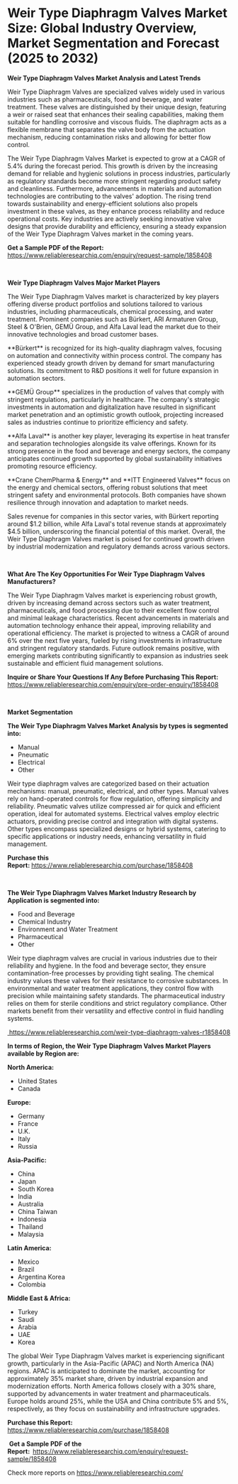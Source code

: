 <p><h1>Weir Type Diaphragm Valves Market Size: Global Industry Overview, Market Segmentation and Forecast (2025 to 2032)</h1></p><p><strong>Weir Type Diaphragm Valves Market Analysis and Latest Trends</strong></p>
<p><p>Weir Type Diaphragm Valves are specialized valves widely used in various industries such as pharmaceuticals, food and beverage, and water treatment. These valves are distinguished by their unique design, featuring a weir or raised seat that enhances their sealing capabilities, making them suitable for handling corrosive and viscous fluids. The diaphragm acts as a flexible membrane that separates the valve body from the actuation mechanism, reducing contamination risks and allowing for better flow control.</p><p>The Weir Type Diaphragm Valves Market is expected to grow at a CAGR of 5.4% during the forecast period. This growth is driven by the increasing demand for reliable and hygienic solutions in process industries, particularly as regulatory standards become more stringent regarding product safety and cleanliness. Furthermore, advancements in materials and automation technologies are contributing to the valves' adoption. The rising trend towards sustainability and energy-efficient solutions also propels investment in these valves, as they enhance process reliability and reduce operational costs. Key industries are actively seeking innovative valve designs that provide durability and efficiency, ensuring a steady expansion of the Weir Type Diaphragm Valves market in the coming years.</p></p>
<p><strong>Get a Sample PDF of the Report:&nbsp;</strong> <a href="https://www.reliableresearchiq.com/enquiry/request-sample/1858408?utm_campaign=2566&utm_medium=2&utm_source=Github&utm_content=ia&utm_term=22022025&utm_id=weir-type-diaphragm-valves">https://www.reliableresearchiq.com/enquiry/request-sample/1858408</a></p>
<p>&nbsp;</p>
<p><strong>Weir Type Diaphragm Valves Major Market Players</strong></p>
<p><p>The Weir Type Diaphragm Valves market is characterized by key players offering diverse product portfolios and solutions tailored to various industries, including pharmaceuticals, chemical processing, and water treatment. Prominent companies such as Bürkert, ARI Armaturen Group, Steel & O'Brien, GEMÜ Group, and Alfa Laval lead the market due to their innovative technologies and broad customer bases.</p><p>**Bürkert** is recognized for its high-quality diaphragm valves, focusing on automation and connectivity within process control. The company has experienced steady growth driven by demand for smart manufacturing solutions. Its commitment to R&D positions it well for future expansion in automation sectors.</p><p>**GEMÜ Group** specializes in the production of valves that comply with stringent regulations, particularly in healthcare. The company's strategic investments in automation and digitalization have resulted in significant market penetration and an optimistic growth outlook, projecting increased sales as industries continue to prioritize efficiency and safety.</p><p>**Alfa Laval** is another key player, leveraging its expertise in heat transfer and separation technologies alongside its valve offerings. Known for its strong presence in the food and beverage and energy sectors, the company anticipates continued growth supported by global sustainability initiatives promoting resource efficiency.</p><p>**Crane ChemPharma & Energy** and **ITT Engineered Valves** focus on the energy and chemical sectors, offering robust solutions that meet stringent safety and environmental protocols. Both companies have shown resilience through innovation and adaptation to market needs.</p><p>Sales revenue for companies in this sector varies, with Bürkert reporting around $1.2 billion, while Alfa Laval's total revenue stands at approximately $4.5 billion, underscoring the financial potential of this market. Overall, the Weir Type Diaphragm Valves market is poised for continued growth driven by industrial modernization and regulatory demands across various sectors.</p></p>
<p>&nbsp;</p>
<p><strong>What Are The Key Opportunities For Weir Type Diaphragm Valves Manufacturers?</strong></p>
<p><p>The Weir Type Diaphragm Valves market is experiencing robust growth, driven by increasing demand across sectors such as water treatment, pharmaceuticals, and food processing due to their excellent flow control and minimal leakage characteristics. Recent advancements in materials and automation technology enhance their appeal, improving reliability and operational efficiency. The market is projected to witness a CAGR of around 6% over the next five years, fueled by rising investments in infrastructure and stringent regulatory standards. Future outlook remains positive, with emerging markets contributing significantly to expansion as industries seek sustainable and efficient fluid management solutions.</p></p>
<p><strong>Inquire or Share Your Questions If Any Before Purchasing This Report:</strong> <a href="https://www.reliableresearchiq.com/enquiry/pre-order-enquiry/1858408?utm_campaign=2566&utm_medium=2&utm_source=Github&utm_content=ia&utm_term=22022025&utm_id=weir-type-diaphragm-valves">https://www.reliableresearchiq.com/enquiry/pre-order-enquiry/1858408</a></p>
<p>&nbsp;</p>
<p><strong>Market Segmentation</strong></p>
<p><strong>The Weir Type Diaphragm Valves Market Analysis by types is segmented into:</strong></p>
<p><ul><li>Manual</li><li>Pneumatic</li><li>Electrical</li><li>Other</li></ul></p>
<p><p>Weir type diaphragm valves are categorized based on their actuation mechanisms: manual, pneumatic, electrical, and other types. Manual valves rely on hand-operated controls for flow regulation, offering simplicity and reliability. Pneumatic valves utilize compressed air for quick and efficient operation, ideal for automated systems. Electrical valves employ electric actuators, providing precise control and integration with digital systems. Other types encompass specialized designs or hybrid systems, catering to specific applications or industry needs, enhancing versatility in fluid management.</p></p>
<p><strong>Purchase this Report:&nbsp;</strong><a href="https://www.reliableresearchiq.com/purchase/1858408?utm_campaign=2566&utm_medium=2&utm_source=Github&utm_content=ia&utm_term=22022025&utm_id=weir-type-diaphragm-valves">https://www.reliableresearchiq.com/purchase/1858408</a></p>
<p>&nbsp;</p>
<p><strong>The Weir Type Diaphragm Valves Market Industry Research by Application is segmented into:</strong></p>
<p><ul><li>Food and Beverage</li><li>Chemical Industry</li><li>Environment and Water Treatment</li><li>Pharmaceutical</li><li>Other</li></ul></p>
<p><p>Weir type diaphragm valves are crucial in various industries due to their reliability and hygiene. In the food and beverage sector, they ensure contamination-free processes by providing tight sealing. The chemical industry values these valves for their resistance to corrosive substances. In environmental and water treatment applications, they control flow with precision while maintaining safety standards. The pharmaceutical industry relies on them for sterile conditions and strict regulatory compliance. Other markets benefit from their versatility and effective control in fluid handling systems.</p></p>
<p><a href="https://www.reliableresearchiq.com/weir-type-diaphragm-valves-r1858408?utm_campaign=2566&utm_medium=2&utm_source=Github&utm_content=ia&utm_term=22022025&utm_id=weir-type-diaphragm-valves">&nbsp;https://www.reliableresearchiq.com/weir-type-diaphragm-valves-r1858408</a></p>
<p><strong>In terms of Region, the Weir Type Diaphragm Valves Market Players available by Region are:</strong></p>
<p>
    <p> <strong> North America: </strong>
        <ul>
            <li>United States</li>
            <li>Canada</li>
        </ul>
        </p> 
    <p> <strong> Europe: </strong>
        <ul>
            <li>Germany</li>
            <li>France</li>
            <li>U.K.</li>
            <li>Italy</li>
            <li>Russia</li>
        </ul>
        </p> 
    <p> <strong> Asia-Pacific: </strong>
        <ul>
            <li>China</li>
            <li>Japan</li>
            <li>South Korea</li>
            <li>India</li>
            <li>Australia</li>
            <li>China Taiwan</li>
            <li>Indonesia</li>
            <li>Thailand</li>
            <li>Malaysia</li>
        </ul>
        </p> 
    <p> <strong> Latin America: </strong>
        <ul>
            <li>Mexico</li>
            <li>Brazil</li>
            <li>Argentina Korea</li>
            <li>Colombia</li>
        </ul>
        </p> 
    <p> <strong> Middle East & Africa: </strong>
        <ul>
            <li>Turkey</li>
            <li>Saudi</li>
            <li>Arabia</li>
            <li>UAE</li>
            <li>Korea</li>
        </ul>
    </p>
    </p>
<p><p>The global Weir Type Diaphragm Valves market is experiencing significant growth, particularly in the Asia-Pacific (APAC) and North America (NA) regions. APAC is anticipated to dominate the market, accounting for approximately 35% market share, driven by industrial expansion and modernization efforts. North America follows closely with a 30% share, supported by advancements in water treatment and pharmaceuticals. Europe holds around 25%, while the USA and China contribute 5% and 5%, respectively, as they focus on sustainability and infrastructure upgrades.</p></p>
<p><strong>Purchase this Report: </strong><a href="https://www.reliableresearchiq.com/purchase/1858408?utm_campaign=2566&utm_medium=2&utm_source=Github&utm_content=ia&utm_term=22022025&utm_id=weir-type-diaphragm-valves">https://www.reliableresearchiq.com/purchase/1858408</a></p>
<p>&nbsp;<strong>Get a Sample PDF of the Report:&nbsp;&nbsp;</strong><a href="https://www.reliableresearchiq.com/enquiry/request-sample/1858408?utm_campaign=2566&utm_medium=2&utm_source=Github&utm_content=ia&utm_term=22022025&utm_id=weir-type-diaphragm-valves">https://www.reliableresearchiq.com/enquiry/request-sample/1858408</a></p>
<p><strong></strong></p>
<p>Check more reports on <a href="https://www.reliableresearchiq.com/?utm_campaign=2566&utm_medium=2&utm_source=Github&utm_content=ia&utm_term=22022025&utm_id=weir-type-diaphragm-valves">https://www.reliableresearchiq.com/</a></p>